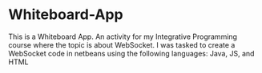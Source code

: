 # Whiteboard-App
This is a Whiteboard App. An activity for my Integrative Programming course where the topic is about WebSocket. I was tasked to create a WebSocket code in netbeans using the following languages: Java, JS, and HTML
